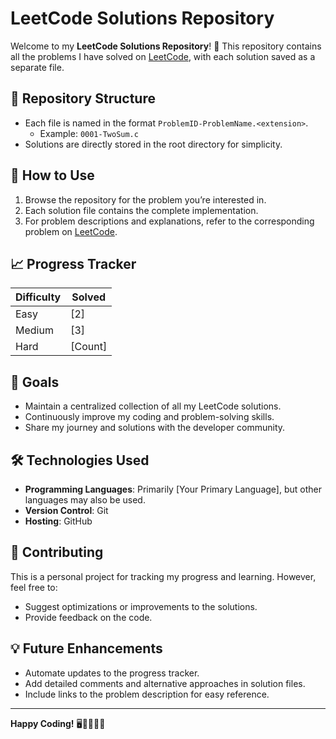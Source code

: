 # LeetCode Solutions Repository

Welcome to my **LeetCode Solutions Repository**! 🚀 This repository contains all the problems I have solved on [LeetCode](https://leetcode.com), with each solution saved as a separate file.

## 📂 Repository Structure


- Each file is named in the format `ProblemID-ProblemName.<extension>`.  
  - Example: `0001-TwoSum.c`
- Solutions are directly stored in the root directory for simplicity.

## 📝 How to Use

1. Browse the repository for the problem you’re interested in.  
2. Each solution file contains the complete implementation.  
3. For problem descriptions and explanations, refer to the corresponding problem on [LeetCode](https://leetcode.com).

## 📈 Progress Tracker

| **Difficulty** | **Solved** |
|----------------|------------|
| Easy           | [2]        |
| Medium         | [3]        |
| Hard           | [Count]    |

## 🚀 Goals

- Maintain a centralized collection of all my LeetCode solutions.
- Continuously improve my coding and problem-solving skills.
- Share my journey and solutions with the developer community.

## 🛠️ Technologies Used

- **Programming Languages**: Primarily [Your Primary Language], but other languages may also be used.
- **Version Control**: Git
- **Hosting**: GitHub

## 🤝 Contributing

This is a personal project for tracking my progress and learning. However, feel free to:
- Suggest optimizations or improvements to the solutions.
- Provide feedback on the code.

## 💡 Future Enhancements

- Automate updates to the progress tracker.
- Add detailed comments and alternative approaches in solution files.
- Include links to the problem description for easy reference.

---

**Happy Coding!** 🖥️👨‍💻👩‍💻
